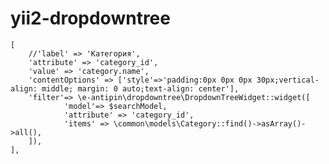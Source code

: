 # yii2-dropdowntree

    [
        //'label' => 'Категория',
        'attribute' => 'category_id',
        'value' => 'category.name',
        'contentOptions' => ['style'=>'padding:0px 0px 0px 30px;vertical-align: middle; margin: 0 auto;text-align: center'],
        'filter'=> \e-antipin\dropdowntree\DropdownTreeWidget::widget([
                'model'=> $searchModel,
                'attribute' => 'category_id',
                'items' => \common\models\Category::find()->asArray()->all(),
        ]),
    ],
